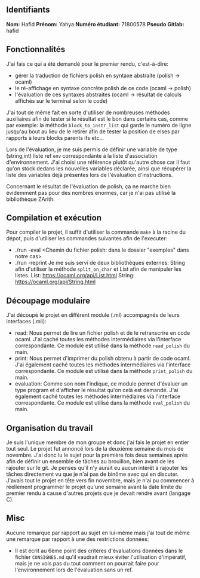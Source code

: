 ## Identifiants

**Nom:** Hafid
**Prénom:** Yahya
**Numéro étudiant:** 71800578
**Pseudo Gitlab:** hafid

## Fonctionnalités
J'ai fais ce qui a été demandé pour le premier rendu, c'est-à-dire:
- gérer la traduction de fichiers polish en syntaxe abstraite (polish -> ocaml)
- le ré-affichage en syntaxe concrète polish de ce code (ocaml -> polish)
- l'évaluation de ces syntaxes abstraites (ocaml -> résultat de calculs affichés sur le terminal selon le code)

J'ai tout de même fait en sorte d'utiliser de nombreuses méthodes auxiliaires afin de tester si le résultat est le bon dans certains cas, comme par exemple: la méthode `block_to_instr_list` qui garde le numéro de ligne jusqu'au bout au lieu de le retirer afin de tester la position de elses par rapports à leurs blocks parents ifs etc...

Lors de l'évaluation, je me suis permis de définir une variable de type (string,int) liste ref  `env` correspondante à la liste d'association d'environnement. J'ai choisi une référence plutôt qu'autre chose car il faut qu'on stock dedans les nouvelles variables déclarée, ainsi que récupérer la liste des variables déjà présentes lors de l'évaluation d'instructions.

Concernant le résultat de l'évaluation de polish, ça ne marche bien évidemment pas pour des nombres enormes, car je n'ai pas utilisé la bibliothèque ZArith.

## Compilation et exécution
Pour compiler le projet, il suffit d'utiliser la commande `make` à la racine du dépot, puis d'utiliser les commandes suivantes afin de l'executer:
- ./run -eval <Chemin du fichier polish: dans le dossier "exemples" dans notre cas>
- ./run -reprint <Chemin du fichier polish>
Je me suis servi de deux bibliothèques externes: String afin d'utiliser la méthode `split_on_char` et List afin de manipuler les listes.
List: https://ocaml.org/api/List.html
String: https://ocaml.org/api/String.html

## Découpage modulaire
J'ai découpé le projet en différent module (.ml) accompagnés de leurs interfaces (.mli):
- read: Nous permet de lire un fichier polish et de le retranscrire en code ocaml. J'ai caché toutes les méthodes intermédiaires via l'interface correspondante. Ce module est utilisé dans la méthode `read_polish` du main.
- print: Nous permet d'imprimer du polish obtenu à partir de code ocaml. J'ai également caché toutes les méthodes intermédiaires via l'interface correspondante. Ce module est utilisé dans la méthode `print_polish` du main.
- evaluation: Comme son nom l'indique, ce module permet d'évaluer un type program et d'afficher le résultat qu'on celà est demandé. J'ai également caché toutes les méthodes intermédiaires via l'interface correspondante. Ce module est utilisé dans la méthode `eval_polish` du main.

## Organisation du travail
Je suis l'unique membre de mon groupe et donc j'ai fais le projet en entier tout seul. Le projet fut annoncé lors de la deuxième semaine du mois de novembre. J'ai donc lu le sujet pour la première fois deux semaines après afin de définir un ensemble de tâches au brouillon, bien avant de les rajouter sur le git. Je penses qu'il n'y aurait eu aucun intérêt à rajouter les tâches directement vu que je n'ai pas de binôme avec qui en discuter. J'avais tout le projet en tête vers fin novembre, mais je n'ai pu commencer à réellement programmer le projet qu'une semaine avant la date limite du premier rendu à cause d'autres projets que je devait rendre avant (langage C).

## Misc
Aucune remarque par rapport au sujet en lui-même mais j'ai tout de même une remarque par rapport à une des restrictions données:
- Il est écrit au 6ème point des critères d'évaluations données dans le fichier `CONSIGNES.md` qu'il vaudrait mieux éviter l'utilisation d'impératif, mais je ne vois pas du tout comment on pourrait faire pour l'environnement lors de l'évaluation sans un ref.
